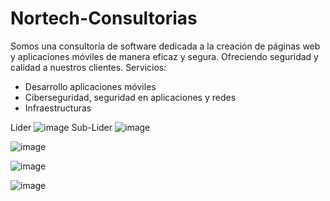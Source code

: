 # Nortech-Consultorias
Somos una consultoría de software dedicada a la creación de páginas web y aplicaciones móviles de manera eficaz y segura. Ofreciendo seguridad y calidad a nuestros clientes.
Servicios:
- Desarrollo aplicaciones móviles
- Ciberseguridad, seguridad en aplicaciones y redes
- Infraestructuras
  
Líder
![image](https://github.com/user-attachments/assets/7cb4d2d6-05d4-4b08-b045-588c06b66782)
Sub-Lider
![image](https://github.com/user-attachments/assets/1d01be75-e1ff-4261-bcd8-e148ebee4af7)

![image](https://github.com/user-attachments/assets/6565dfb1-9e55-4f8f-bee1-885aa0c096e7)

![image](https://github.com/user-attachments/assets/160fb247-748b-4c3b-8ce3-2209ee6be379)

![image](https://github.com/user-attachments/assets/6fdaf867-e3a8-4d95-b001-cfe61ba7b623)
